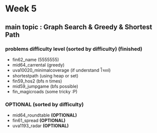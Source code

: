 # Week 5

## main topic : Graph Search & Greedy & Shortest Path

### problems difficulty level (sorted by difficulty) (finished)

- fin62_name (5555555)
- mid64_carrental (greedy)
- uva10020_minimalcoverage (if understand โจทย์)
- shortestpath (using heap or set)
- fin59_hos2 (bfs n times)
- mid59_jumpgame (bfs possible)
- fin_magicroads (some tricky :P)

### OPTIONAL (sorted by difficulty)

- mid64_roundtable **(OPTIONAL)**
- fin61_spread **(OPTIONAL)**
- uva1193_radar **(OPTIONAL)**